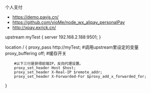 个人支付

- https://demo.payjs.cn/
- https://github.com/yioMe/node_wx_alipay_personalPay
- http://xpay.exrick.cn/

upstream myTest {
    server 192.168.2.188:9501;
}


location / {
        proxy_pass http://myTest;   #调用upstream里设定的变量
        proxy_buffering off;          #缓存开关
        
        #以下三行是获得前端IP，反向代理设置。
        proxy_set_header Host $host;
        proxy_set_header X-Real-IP $remote_addr;
        proxy_set_header X-Forwarded-For $proxy_add_x_forwarded_for;
}